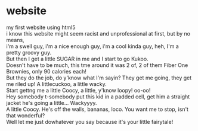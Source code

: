# website  
my first website using html5   
i know this website might seem racist and unprofessional at first, but by no means,   
i'm a swell guy, i'm a nice enough guy, i'm a cool kinda guy, heh, I'm a pretty groovy guy.   
But then I get a little SUGAR in me and I start to go Kukoo.   
Doesn't have to be much, this tme around it was 2 of, 2 of them Fiber One Brownies, only 90 calories each!   
But they do the job, do y'know what I'm sayin? They get me going, they get me riled up! A littlecuckoo, a little wacky.   
Start gettng me a little Coocy, a little, y'know loopy! oo-oo!   
Hey somebody t-somebody put this kid in a padded cell, get him a straight jacket he's going a little... Wackyyyy.   
A little Coocy. He's off the walls, bananas, loco. You want me to stop, isn't that wonderful?   
Well let me just dowhatever you say because it's your little fairytale!  
